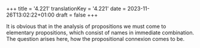 +++
title = '4.221'
translationKey = '4.221'
date = 2023-11-26T13:02:22+01:00
draft = false
+++

It is obvious that in the analysis of propositions we must come to elementary propositions, which consist of names in immediate combination.
The question arises here, how the propositional connexion comes to be.
